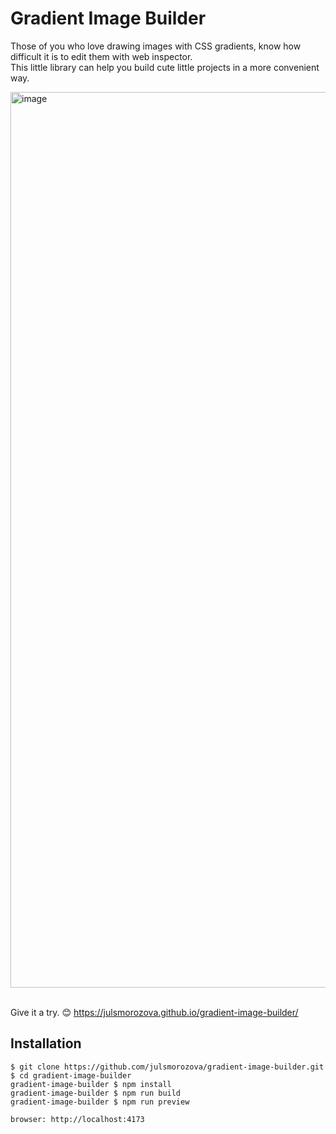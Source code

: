 # Gradient Image Builder

Those of you who love drawing images with CSS gradients, know how difficult it is to edit them with web inspector.   
<br>This little library can help you build cute little projects in a more convenient way.  

<img width="1433" alt="image" src="https://github.com/julsmorozova/gradient-image-builder/assets/14838702/e4d0a023-d8fa-49e8-95d4-19d626f52ba9">

<br>Give it a try. :blush: https://julsmorozova.github.io/gradient-image-builder/

## Installation
```shell
$ git clone https://github.com/julsmorozova/gradient-image-builder.git
$ cd gradient-image-builder
gradient-image-builder $ npm install
gradient-image-builder $ npm run build
gradient-image-builder $ npm run preview

browser: http://localhost:4173
```
